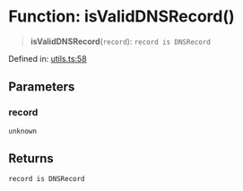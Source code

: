 # Function: isValidDNSRecord()

> **isValidDNSRecord**(`record`): `record is DNSRecord`

Defined in: [utils.ts:58](https://github.com/Nick2bad4u/dnsValidator/blob/main/src/utils.ts#L58)

## Parameters

### record

`unknown`

## Returns

`record is DNSRecord`
